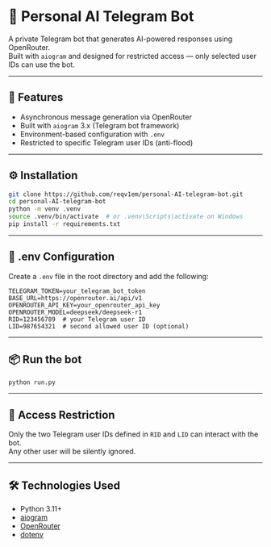 # 🤖 Personal AI Telegram Bot

A private Telegram bot that generates AI-powered responses using OpenRouter.  
Built with `aiogram` and designed for restricted access — only selected user IDs can use the bot.

---

## 🚀 Features

- Asynchronous message generation via OpenRouter
- Built with `aiogram` 3.x (Telegram bot framework)
- Environment-based configuration with `.env`
- Restricted to specific Telegram user IDs (anti-flood)

---

## ⚙️ Installation

```bash
git clone https://github.com/reqv1em/personal-AI-telegram-bot.git
cd personal-AI-telegram-bot
python -m venv .venv
source .venv/bin/activate  # or .venv\Scripts\activate on Windows
pip install -r requirements.txt
```

---

## 🧪 .env Configuration

Create a `.env` file in the root directory and add the following:

```env
TELEGRAM_TOKEN=your_telegram_bot_token
BASE_URL=https://openrouter.ai/api/v1
OPENROUTER_API_KEY=your_openrouter_api_key
OPENROUTER_MODEL=deepseek/deepseek-r1
RID=123456789  # your Telegram user ID
LID=987654321  # second allowed user ID (optional)
```

---

## 📦 Run the bot

```bash
python run.py
```

---

## 🔐 Access Restriction

Only the two Telegram user IDs defined in `RID` and `LID` can interact with the bot.  
Any other user will be silently ignored.

---

## 🛠️ Technologies Used

- Python 3.11+
- [aiogram](https://docs.aiogram.dev/en/latest/)
- [OpenRouter](https://openrouter.ai/)
- [dotenv](https://pypi.org/project/python-dotenv/)